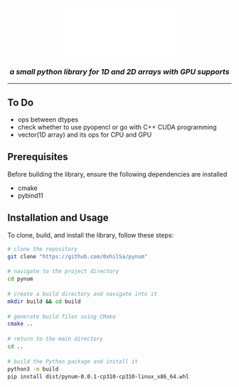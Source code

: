 <div align="center">
<picture>
  <source media="(prefers-color-scheme:light)" srcset="./docs/pynum.svg">
  <img alt="pynum-logo" src="./docs/pynum.svg" width="50%" height="50%">
</picture>
  
<h3><i><b>a small python library for 1D and 2D arrays with GPU supports</b></i></h3>
</div>

---

## To Do
- ops between dtypes
- check whether to use pyopencl or go with C++ CUDA programming
- vector(1D array) and its ops for CPU and GPU

## Prerequisites
Before building the library, ensure the following dependencies are installed
- cmake
- pybind11

## Installation and Usage
To clone, build, and install the library, follow these steps:
```bash
# clone the repository
git clone "https://github.com/0xhilSa/pynum"

# navigate to the project directory
cd pynum

# create a build directory and navigate into it
mkdir build && cd build

# generate build files using CMake
cmake ..

# return to the main directory
cd ..

# build the Python package and install it
python3 -m build
pip install dist/pynum-0.0.1-cp310-cp310-linux_x86_64.whl
```